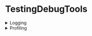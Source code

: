 # TestingDebugTools

<details>
<summary>Logging </summary>

### Setup
```cpp
#define TDT_DEBUG_ENABLED 1
#define TDT_PRINT_WITH_STD_COUT 1
#include "T_DEBUG_TOOLS/Logger.h"

int main()
{
  TDT_LOG("Hello World");
  return 0;
}
```

## Usage

LOG
```cpp
TDT_LOG("Message");

(HH:MM:SS) LOG: Message
```
WARN
```cpp
TDT_WARN("Message") 

filename.ext:linenumber: WARNING
  | Message
```

ERROR
```cpp
TDT_ERROR("Message")

filename.ext:linenumber: ERROR
  | Message
```

ASSERTION
```cpp
TDT_ASSERT(false, "Message")

Assertion failed: (("Message"), false), file filename.extention, line linenumber
```
</details>
<details>
<summary> Profiling </summary>

```cpp
void Func()
{
  TDT_PROFILER_PROFILE_SCOPE();
  //Rest of Func
}
```

Output
```txt
(HH:MM:SS) LOG: void Func(): 1000.000000ms
```
</summary>

